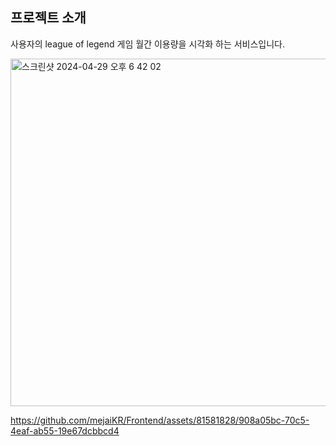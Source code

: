 
## 프로젝트 소개

<p align="justify">
사용자의 league of legend 게임 월간 이용량을 시각화 하는 서비스입니다.
</p>
<img width="556" alt="스크린샷 2024-04-29 오후 6 42 02" src="https://github.com/mejaiKR/Frontend/assets/81581828/b204a340-1330-4218-bc61-930dc5d70634">


https://github.com/mejaiKR/Frontend/assets/81581828/908a05bc-70c5-4eaf-ab55-19e67dcbbcd4




<br>
